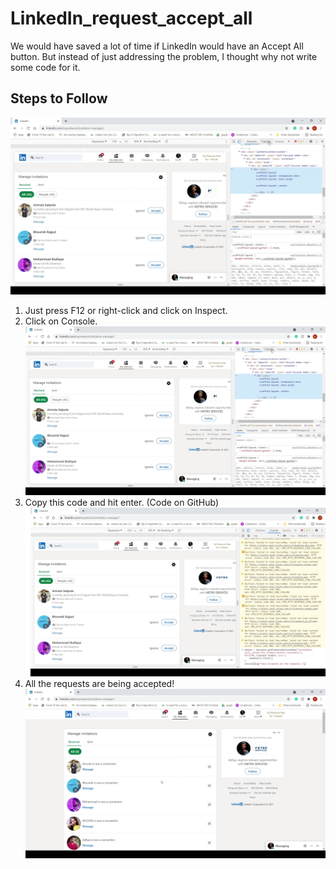 # LinkedIn_request_accept_all
We would have saved a lot of time if LinkedIn would have an Accept All button.
But instead of just addressing the problem, I thought why not write some code for it. 
## Steps to Follow
![alt text](https://github.com/abhaybabbar/LinkedIn_request_accept_all/blob/main/image/image.png)
1. Just press F12 or right-click and click on Inspect.
2. Click on Console.
![alt text](https://github.com/abhaybabbar/LinkedIn_request_accept_all/blob/main/image/console.png)
3. Copy this code and hit enter. (Code on GitHub)
![alt text](https://github.com/abhaybabbar/LinkedIn_request_accept_all/blob/main/image/code.png)
4. All the requests are being accepted!
![alt text](https://github.com/abhaybabbar/LinkedIn_request_accept_all/blob/main/image/accepted.png)
